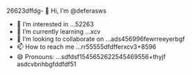 26623dffdg- 👋 Hi, I’m @deferasws
- 👀 I’m interested in ...52263
- 🌱 I’m currently learning ...xcv
- 💞️ I’m looking to collaborate on ...ads456996fewrreeyerbgf
- 📫 How to reach me ...rr55555dfdfferxcv3+8596
- 😄 Pronouns: ...sdfdsf1545652622545469556+thyjf
asdcvbnhbgfddfdf51
<!---5445sdf455dhf5445gdfdf
deferasws/deferasws is a ✨ special ✨ repository because its `README.md` (this file) appears on your GitHub profile.475zxcczxzgjhmjh
ytrte
